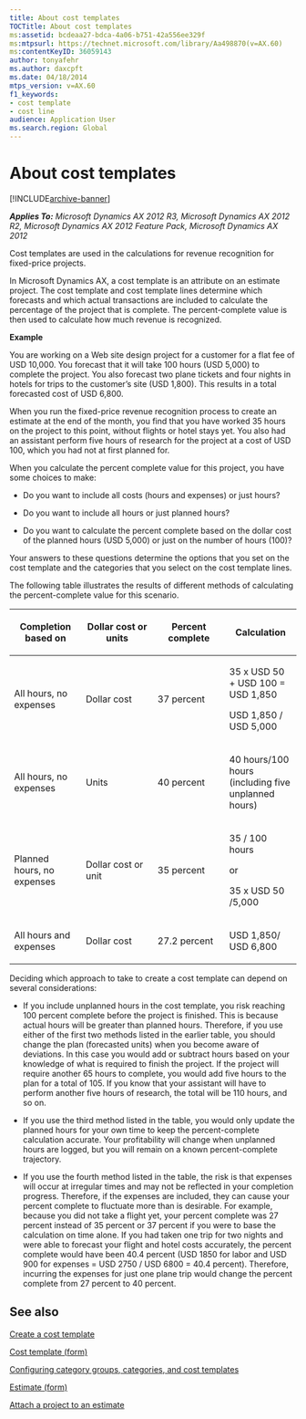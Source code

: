 ```yaml
---
title: About cost templates
TOCTitle: About cost templates
ms:assetid: bcdeaa27-bdca-4a06-b751-42a556ee329f
ms:mtpsurl: https://technet.microsoft.com/library/Aa498870(v=AX.60)
ms:contentKeyID: 36059143
author: tonyafehr
ms.author: daxcpft
ms.date: 04/18/2014
mtps_version: v=AX.60
f1_keywords:
- cost template
- cost line
audience: Application User
ms.search.region: Global
---
```


# About cost templates 


[!INCLUDE[archive-banner](includes/archive-banner.md)]


_**Applies To:** Microsoft Dynamics AX 2012 R3, Microsoft Dynamics AX 2012 R2, Microsoft Dynamics AX 2012 Feature Pack, Microsoft Dynamics AX 2012_

Cost templates are used in the calculations for revenue recognition for fixed-price projects.

In Microsoft Dynamics AX, a cost template is an attribute on an estimate project. The cost template and cost template lines determine which forecasts and which actual transactions are included to calculate the percentage of the project that is complete. The percent-complete value is then used to calculate how much revenue is recognized.

**Example**

You are working on a Web site design project for a customer for a flat fee of USD 10,000. You forecast that it will take 100 hours (USD 5,000) to complete the project. You also forecast two plane tickets and four nights in hotels for trips to the customer’s site (USD 1,800). This results in a total forecasted cost of USD 6,800.

When you run the fixed-price revenue recognition process to create an estimate at the end of the month, you find that you have worked 35 hours on the project to this point, without flights or hotel stays yet. You also had an assistant perform five hours of research for the project at a cost of USD 100, which you had not at first planned for.

When you calculate the percent complete value for this project, you have some choices to make:

  - Do you want to include all costs (hours and expenses) or just hours?

  - Do you want to include all hours or just planned hours?

  - Do you want to calculate the percent complete based on the dollar cost of the planned hours (USD 5,000) or just on the number of hours (100)?

Your answers to these questions determine the options that you set on the cost template and the categories that you select on the cost template lines.

The following table illustrates the results of different methods of calculating the percent-complete value for this scenario.

<table>
<colgroup>
<col style="width: 25%" />
<col style="width: 25%" />
<col style="width: 25%" />
<col style="width: 25%" />
</colgroup>
<thead>
<tr class="header">
<th><p><strong>Completion based on</strong></p></th>
<th><p>Dollar cost or units</p></th>
<th><p>Percent complete</p></th>
<th><p>Calculation</p></th>
</tr>
</thead>
<tbody>
<tr class="odd">
<td><p>All hours, no expenses</p></td>
<td><p>Dollar cost</p></td>
<td><p>37 percent</p></td>
<td><p>35 x USD 50 + USD 100 = USD 1,850</p>
<p>USD 1,850 / USD 5,000</p></td>
</tr>
<tr class="even">
<td><p>All hours, no expenses</p></td>
<td><p>Units</p></td>
<td><p>40 percent</p></td>
<td><p>40 hours/100 hours (including five unplanned hours)</p></td>
</tr>
<tr class="odd">
<td><p>Planned hours, no expenses</p></td>
<td><p>Dollar cost or unit</p></td>
<td><p>35 percent</p></td>
<td><p>35 / 100 hours</p>
<p>or</p>
<p>35 x USD 50 /5,000</p></td>
</tr>
<tr class="even">
<td><p>All hours and expenses</p></td>
<td><p>Dollar cost</p></td>
<td><p>27.2 percent</p></td>
<td><p>USD 1,850/ USD 6,800</p></td>
</tr>
</tbody>
</table>


Deciding which approach to take to create a cost template can depend on several considerations:

  - If you include unplanned hours in the cost template, you risk reaching 100 percent complete before the project is finished. This is because actual hours will be greater than planned hours. Therefore, if you use either of the first two methods listed in the earlier table, you should change the plan (forecasted units) when you become aware of deviations. In this case you would add or subtract hours based on your knowledge of what is required to finish the project. If the project will require another 65 hours to complete, you would add five hours to the plan for a total of 105. If you know that your assistant will have to perform another five hours of research, the total will be 110 hours, and so on.

  - If you use the third method listed in the table, you would only update the planned hours for your own time to keep the percent-complete calculation accurate. Your profitability will change when unplanned hours are logged, but you will remain on a known percent-complete trajectory.

  - If you use the fourth method listed in the table, the risk is that expenses will occur at irregular times and may not be reflected in your completion progress. Therefore, if the expenses are included, they can cause your percent complete to fluctuate more than is desirable. For example, because you did not take a flight yet, your percent complete was 27 percent instead of 35 percent or 37 percent if you were to base the calculation on time alone. If you had taken one trip for two nights and were able to forecast your flight and hotel costs accurately, the percent complete would have been 40.4 percent (USD 1850 for labor and USD 900 for expenses = USD 2750 / USD 6800 = 40.4 percent). Therefore, incurring the expenses for just one plane trip would change the percent complete from 27 percent to 40 percent.

## See also

[Create a cost template](create-a-cost-template.md)

[Cost template (form)](https://technet.microsoft.com/library/aa616683\(v=ax.60\))

[Configuring category groups, categories, and cost templates](configuring-category-groups-categories-and-cost-templates.md)

[Estimate (form)](https://technet.microsoft.com/library/aa590971\(v=ax.60\))

[Attach a project to an estimate](attach-a-project-to-an-estimate.md)

  


